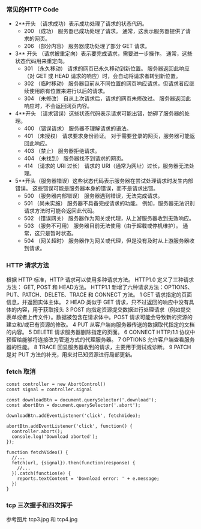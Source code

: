 ### 常见的HTTP Code

+ 2**开头 （请求成功）表示成功处理了请求的状态代码。
  + 200 （成功） 服务器已成功处理了请求。 通常，这表示服务器提供了请求的网页。
  + 206 （部分内容） 服务器成功处理了部分 GET 请求。
+ 3** 开头 （请求被重定向）表示要完成请求，需要进一步操作。 通常，这些状态代码用来重定向。
  + 301 （永久移动） 请求的网页已永久移动到新位置。 服务器返回此响应（对 GET 或 HEAD 请求的响应）时，会自动将请求者转到新位置。
  + 302 （临时移动） 服务器目前从不同位置的网页响应请求，但请求者应继续使用原有位置来进行以后的请求。
  + 304 （未修改） 自从上次请求后，请求的网页未修改过。 服务器返回此响应时，不会返回网页内容。
+ 4**开头 （请求错误）这些状态代码表示请求可能出错，妨碍了服务器的处理。
  + 400 （错误请求） 服务器不理解请求的语法。
  + 401 （未授权） 请求要求身份验证。 对于需要登录的网页，服务器可能返回此响应。
  + 403 （禁止） 服务器拒绝请求。
  + 404 （未找到） 服务器找不到请求的网页。
  + 414 （请求的 URI 过长） 请求的 URI（通常为网址）过长，服务器无法处理。
+ 5**开头（服务器错误）这些状态代码表示服务器在尝试处理请求时发生内部错误。 这些错误可能是服务器本身的错误，而不是请求出错。
  + 500 （服务器内部错误） 服务器遇到错误，无法完成请求。
  + 501 （尚未实施） 服务器不具备完成请求的功能。 例如，服务器无法识别请求方法时可能会返回此代码。
  + 502 （错误网关） 服务器作为网关或代理，从上游服务器收到无效响应。
  + 503 （服务不可用） 服务器目前无法使用（由于超载或停机维护）。 通常，这只是暂时状态。
  + 504 （网关超时） 服务器作为网关或代理，但是没有及时从上游服务器收到请求。

### HTTP 请求方法
根据 HTTP 标准，HTTP 请求可以使用多种请求方法。
HTTP1.0 定义了三种请求方法： GET, POST 和 HEAD方法。
HTTP1.1 新增了六种请求方法：OPTIONS、PUT、PATCH、DELETE、TRACE 和 CONNECT 方法。
1	GET	请求指定的页面信息，并返回实体主体。
2	HEAD	类似于 GET 请求，只不过返回的响应中没有具体的内容，用于获取报头
3	POST	向指定资源提交数据进行处理请求（例如提交表单或者上传文件）。数据被包含在请求体中。POST 请求可能会导致新的资源的建立和/或已有资源的修改。
4	PUT	从客户端向服务器传送的数据取代指定的文档的内容。
5	DELETE	请求服务器删除指定的页面。
6	CONNECT	HTTP/1.1 协议中预留给能够将连接改为管道方式的代理服务器。
7	OPTIONS	允许客户端查看服务器的性能。
8	TRACE	回显服务器收到的请求，主要用于测试或诊断。
9	PATCH	是对 PUT 方法的补充，用来对已知资源进行局部更新。

### fetch 取消
```
const controller = new AbortControl()
const signal = controller.signal

const downloadBtn = document.querySelector('.download');
const abortBtn = document.querySelector('.abort');

downloadBtn.addEventListener('click', fetchVideo);

abortBtn.addEventListener('click', function() {
  controller.abort();
  console.log('Download aborted');
});

function fetchVideo() {
  //...
  fetch(url, {signal}).then(function(response) {
    //...
  }).catch(function(e) {
    reports.textContent = 'Download error: ' + e.message;
  })
}
```

### tcp 三次握手和四次挥手
参考图片 tcp3.jpg 和 tcp4.jpg